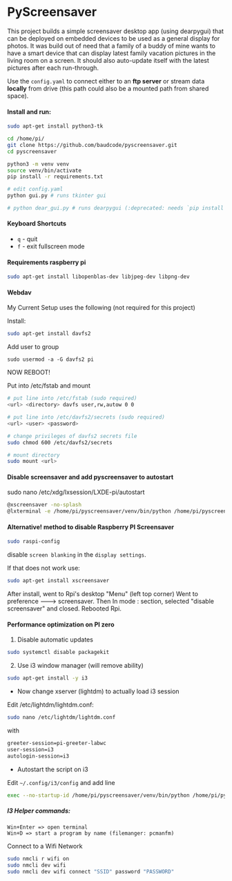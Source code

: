 # PyScreensaver

This project builds a simple screensaver desktop app (using dearpygui) that can be deployed on embedded devices to 
be used as a general display for photos. It was build out of need that a family of a buddy of mine wants to have a smart
device that can display latest family vacation pictures in the living room on a screen. 
It should also auto-update itself with the latest pictures after each run-through. 

Use the `config.yaml` to connect either to an **ftp server** or stream data **locally** from drive (this path could also be a mounted path from shared space).


#### Install and run:



```bash
sudo apt-get install python3-tk

cd /home/pi/
git clone https://github.com/baudcode/pyscreensaver.git
cd pyscreensaver

python3 -m venv venv
source venv/bin/activate
pip install -r requirements.txt

# edit config.yaml
python gui.py # runs tkinter gui

# python dear_gui.py # runs dearpygui (:deprecated: needs `pip install dearpygui`)
```

#### Keyboard Shortcuts

- `q` - quit
- `f` - exit fullscreen mode

#### Requirements raspberry pi

```bash
sudo apt-get install libopenblas-dev libjpeg-dev libpng-dev
```

####  Webdav

My Current Setup uses the following (not required for this project)

Install:
```bash
sudo apt-get install davfs2
```
Add user to group
```
sudo usermod -a -G davfs2 pi
```
NOW REBOOT!

Put into /etc/fstab and mount
```bash
# put line into /etc/fstab (sudo required)
<url> <directory> davfs user,rw,autow 0 0

# put line into /etc/davfs2/secrets (sudo required)
<url> <user> <password>

# change privileges of davfs2 secrets file
sudo chmod 600 /etc/davfs2/secrets

# mount directory
sudo mount <url>
```


#### Disable screensaver and add pyscreensaver to autostart

sudo nano /etc/xdg/lxsession/LXDE-pi/autostart
```bash
@xscreensaver -no-splash
@lxterminal -e /home/pi/pyscreensaver/venv/bin/python /home/pi/pyscreensaver/gui.py
```

#### Alternative! method to disable Raspberry PI Screensaver

```bash
sudo raspi-config
```

disable `screen blanking` in the `display settings`.

If that does not work use:
```bash
sudo apt-get install xscreensaver
```

After install, went to Rpi's desktop "Menu" (left top corner)
Went to preference ---> screensaver.
Then In mode : section, selected "disable screensaver" and closed.
Rebooted Rpi.

#### Performance optimization on PI zero

1. Disable automatic updates

```bash
sudo systemctl disable packagekit
```

2. Use i3 window manager (will remove ability)

```bash
sudo apt-get install -y i3
```

- Now change xserver (lightdm) to actually load i3 session

Edit /etc/lightdm/lightdm.conf:

```bash
sudo nano /etc/lightdm/lightdm.conf
```
with
```bash
greeter-session=pi-greeter-labwc
user-session=i3
autologin-session=i3
```

- Autostart the script on i3

Edit `~/.config/i3/config`
and add line

```bash
exec --no-startup-id /home/pi/pyscreensaver/venv/bin/python /home/pi/pyscreensaver/gui.py
```

##### I3 Helper commands:

```
Win+Enter => open terminal
Win+D => start a program by name (filemanger: pcmanfm)
```

Connect to a Wifi Network
```bash
sudo nmcli r wifi on
sudo nmcli dev wifi
sudo nmcli dev wifi connect "SSID" password "PASSWORD"
```